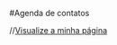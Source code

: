 #Agenda de contatos


//<a href="https://github.com/Gael-Nogawa/agenda_de_contatos">Visualize a minha página</a>
